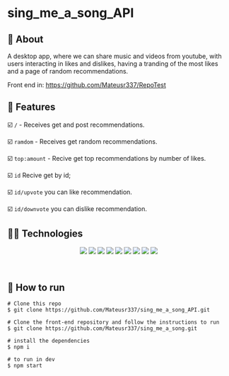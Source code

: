 # sing_me_a_song_API

##  :link: About

A desktop app, where we can share music and videos from youtube, with users interacting in likes and dislikes, having a tranding of the most likes and a page of random recommendations.

Front end in: https://github.com/Mateusr337/RepoTest

</div>

## :hammer: Features

:ballot_box_with_check: `/` - Receives get and post recommendations.

:ballot_box_with_check: `ramdom` - Receives get random recommendations.

:ballot_box_with_check: `top:amount` - Recive get top recommendations by number of likes.

:ballot_box_with_check: `id` Recive get by id;

:ballot_box_with_check: `id/upvote` you can like recommendation.

:ballot_box_with_check: `id/downvote` you can dislike recommendation.
 

## :woman_technologist: Technologies

<p align="center">
  <img src="https://img.shields.io/badge/HTML5-E34F26?style=for-the-badge&logo=html5&logoColor=white" />
  <img src="https://img.shields.io/badge/CSS3-1572B6?style=for-the-badge&logo=css3&logoColor=white" />
  <img src="https://img.shields.io/badge/typescript-3178C6?style=for-the-badge&logo=typescript&logoColor=black" />
  <img src="https://img.shields.io/badge/ts-node-3178C6?style=for-the-badge&logo=ts-node&logoColor=3178C6" />
  <img src="https://img.shields.io/badge/node.js-363636?style=for-the-badge&logo=node.js&logoColor=339933"/>
  <img src="https://img.shields.io/badge/prettier-F7B93E?style=for-the-badge&logo=prettier&logoColor=000000"/>
  <img src="https://img.shields.io/badge/github-000000?style=for-the-badge&logo=github&logoColor=ffffff"/>
   <img src="https://img.shields.io/badge/jest-C21325?style=for-the-badge&logo=jest&logoColor=000000"/>
  <img src="https://img.shields.io/badge/supertest-141526?style=for-the-badge&logo=jest&logoColor=ffffff"/>
</p>
<br>  

## :tada: How to run

```
# Clone this repo
$ git clone https://github.com/Mateusr337/sing_me_a_song_API.git

# Clone the front-end repository and follow the instructions to run
$ git clone https://github.com/Mateusr337/sing_me_a_song.git

# install the dependencies
$ npm i

# to run in dev
$ npm start 
```









